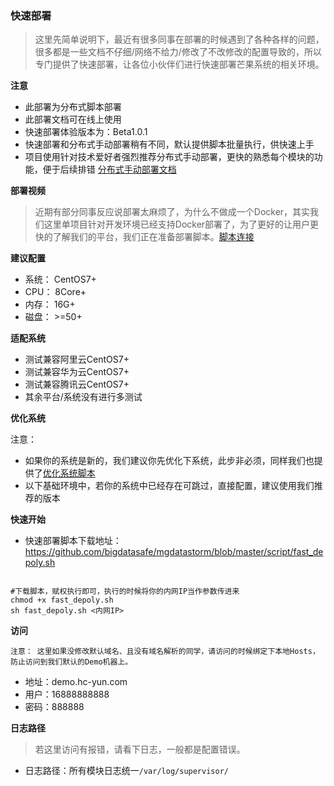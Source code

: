 ### 快速部署

> 这里先简单说明下，最近有很多同事在部署的时候遇到了各种各样的问题，很多都是一些文档不仔细/网络不给力/修改了不改修改的配置导致的，所以专门提供了快速部署，让各位小伙伴们进行快速部署芒果系统的相关环境。


**注意**

- 此部署为分布式脚本部署
- 此部署文档可在线上使用
- 快速部署体验版本为：Beta1.0.1
- 快速部署和分布式手动部署稍有不同，默认提供脚本批量执行，供快速上手
- 项目使用针对技术爱好者强烈推荐分布式手动部署，更快的熟悉每个模块的功能，便于后续排错 [分布式手动部署文档](https://mgdatastorm.readthedocs.io/zh_CN/latest/install/distributed_install.html)



**部署视频**
> 近期有部分同事反应说部署太麻烦了，为什么不做成一个Docker，其实我们这里单项目针对开发环境已经支持Docker部署了，为了更好的让用户更快的了解我们的平台，我们正在准备部署脚本。[脚本连接](localhost)


**建议配置**

- 系统： CentOS7+
- CPU：  8Core+
- 内存：  16G+
- 磁盘：  >=50+

**适配系统**
- 测试兼容阿里云CentOS7+
- 测试兼容华为云CentOS7+
- 测试兼容腾讯云CentOS7+
- 其余平台/系统没有进行多测试


**优化系统**

注意：

- 如果你的系统是新的，我们建议你先优化下系统，此步非必须，同样我们也提供了[优化系统脚本](https://github.com/bigdatasafe/mgdatastorm/blob/master/script/system_init_v1.sh)
- 以下基础环境中，若你的系统中已经存在可跳过，直接配置，建议使用我们推荐的版本

**快速开始**

- 快速部署脚本下载地址：https://github.com/bigdatasafe/mgdatastorm/blob/master/script/fast_depoly.sh
```shell  

#下载脚本，赋权执行即可，执行的时候将你的内网IP当作参数传进来
chmod +x fast_depoly.sh
sh fast_depoly.sh <内网IP>  

```  
**访问**

`注意： 这里如果没修改默认域名、且没有域名解析的同学，请访问的时候绑定下本地Hosts，防止访问到我们默认的Demo机器上。`

- 地址：demo.hc-yun.com
- 用户：16888888888
- 密码：888888

**日志路径**

> 若这里访问有报错，请看下日志，一般都是配置错误。
- 日志路径：所有模块日志统一`/var/log/supervisor/`